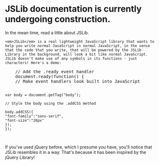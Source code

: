 <h1>JSLib documentation is currently undergoing construction.</h1>
<p>In the mean time, read a little about JSLib.</p>
<p>
	
	<em>JSLib</em> is a real lightweight JavaScript library that wants to help you write normal JavaScript in normal JavaScript, in the sense that the code that you write, that will be powered by the JSLib Library in the background, will look a bit like normal JavaScript. JSLib doesn't make use of any symbols in its functions - just characters! Here's a demo:
</p>
<pre>
	// Add the .ready event handler
	document.ready(function() {
	// Make event handlers look built into JavaScript

	var body = document.getTag("body");

	// Style the body using the .addCSS method

	body.addCSS({
	"font-family":"sans-serif",
	"font-size":"20px"
	});
	});
</pre>

<p>If you've used jQuery before, which I presume you have, you'll notice that JSLib resembles it in a way. That's because it has been inspired by the jQuery Library!</p>